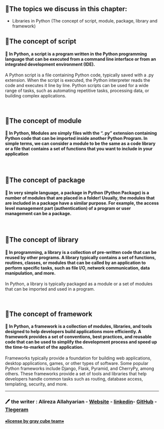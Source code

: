 ## 🔹The topics we discuss in this chapter:

- Libraries in Python (The concept of script, module, package, library and framework)


## 💎The concept of script

#### 🔷 In Python, a script is a program written in the Python programming language that can be executed from a command line interface or from an integrated development environment (IDE).
A Python script is a file containing Python code, typically saved with a .py extension. When the script is executed, the Python interpreter reads the code and executes it line by line. Python scripts can be used for a wide range of tasks, such as automating repetitive tasks, processing data, or building complex applications.

</br>

## 💎The concept of module

#### 🔷 In Python, Modules are simply files with the “. py” extension containing Python code that can be imported inside another Python Program. In simple terms, we can consider a module to be the same as a code library or a file that contains a set of functions that you want to include in your application


</br>

## 💎The concept of package

#### 🔷 In very simple language, a package in Python (Python Package) is a number of modules that are placed in a folder! Usually, the modules that are included in a package have a similar purpose. For example, the access level management part (authentication) of a program or user management can be a package.

</br>

## 💎The concept of library

#### 🔷 In programming, a library is a collection of pre-written code that can be reused by other programs. A library typically contains a set of functions, routines, classes, or modules that can be called by an application to perform specific tasks, such as file I/O, network communication, data manipulation, and more.
In Python, a library is typically packaged as a module or a set of modules that can be imported and used in a program.

</br>

## 💎The concept of framework

#### 🔷 In Python, a framework is a collection of modules, libraries, and tools designed to help developers build applications more efficiently. A framework provides a set of conventions, best practices, and reusable code that can be used to simplify the development process and speed up the time-to-market of the application.
Frameworks typically provide a foundation for building web applications, desktop applications, games, or other types of software. Some popular Python frameworks include Django, Flask, Pyramid, and CherryPy, among others. These frameworks provide a set of tools and libraries that help developers handle common tasks such as routing, database access, templating, security, and more.

***

### 🖊 the writer : Alireza Allahyarian - [Website](http://microhex.info/) - [linkedin](https://www.linkedin.com/in/alireza-allahyarian-658658258/)- [GitHub](https://github.com/graymicro) - [Tlegeram](https://t.me/graycubeteam) 

#### **[♦️license by gray cube team♦️](graycubeteam.github.io)**

